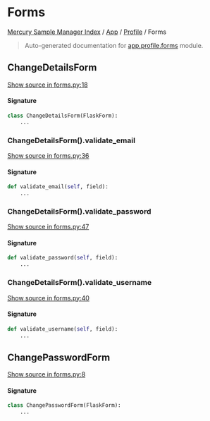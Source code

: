 # Forms

[Mercury Sample Manager Index](../../README.md#mercury-sample-manager-index) /
[App](../index.md#app) /
[Profile](./index.md#profile) /
Forms

> Auto-generated documentation for [app.profile.forms](https://github.com/HolgerGraef/MSM/blob/master/app/profile/forms.py) module.

## ChangeDetailsForm

[Show source in forms.py:18](https://github.com/HolgerGraef/MSM/blob/master/app/profile/forms.py#L18)

#### Signature

```python
class ChangeDetailsForm(FlaskForm):
    ...
```

### ChangeDetailsForm().validate_email

[Show source in forms.py:36](https://github.com/HolgerGraef/MSM/blob/master/app/profile/forms.py#L36)

#### Signature

```python
def validate_email(self, field):
    ...
```

### ChangeDetailsForm().validate_password

[Show source in forms.py:47](https://github.com/HolgerGraef/MSM/blob/master/app/profile/forms.py#L47)

#### Signature

```python
def validate_password(self, field):
    ...
```

### ChangeDetailsForm().validate_username

[Show source in forms.py:40](https://github.com/HolgerGraef/MSM/blob/master/app/profile/forms.py#L40)

#### Signature

```python
def validate_username(self, field):
    ...
```



## ChangePasswordForm

[Show source in forms.py:8](https://github.com/HolgerGraef/MSM/blob/master/app/profile/forms.py#L8)

#### Signature

```python
class ChangePasswordForm(FlaskForm):
    ...
```



